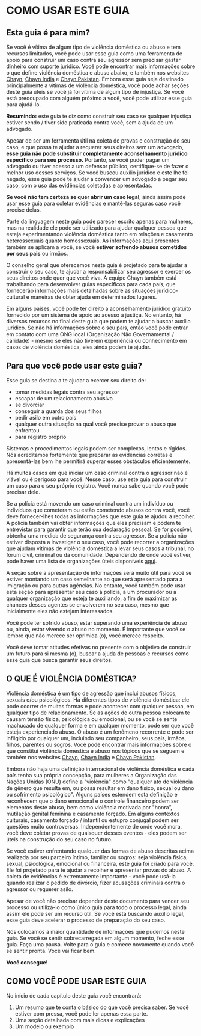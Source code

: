 <h1>COMO USAR ESTE GUIA</h1>
<h2>Esta guia é para mim?</h2>
<p>Se você é vítima de algum tipo de violência doméstica ou abuso e tem recursos limitados, você pode usar esse guia como uma ferramenta de apoio para construir um caso contra seu agressor sem precisar gastar dinheiro com suporte jurídico.
Você pode encontrar mais informações sobre o que define violência doméstica e abuso abaixo, e também nos websites <a href="http://chayn.co/" alt="chayn wesbite">Chayn</a>, <a href="http://chaynindia.com/" alt="website">Chayn India</a> e <a href="http://chaynpakistan.org/" alt="website">Chayn Pakistan</a>. 
Embora esse guia seja destinado principalmente a vítimas de violência doméstica, você pode achar seções deste guia úteis se você já foi vítima de algum tipo de injustiça. Se você está preocupado com alguém próximo a você, você pode utilizar esse guia para ajudá-lo.</p>
<p><strong>Resumindo:</strong> este guia te diz como construir seu caso se qualquer injustiça estiver sendo / tiver sido praticada contra você, sem a ajuda de um advogado.</p>
<p>Apesar de ser um ferramenta útil na coleta de provas e construção do seu caso, e que possa te ajudar a requerer seus direitos sem um advogado, <strong>esse guia não pode substituir completamente aconselhamento jurídico específico para seu processo.</strong> Portanto, se você puder pagar um advogado ou tiver acesso a um defensor público,  certifique-se de fazer o melhor uso desses serviços. Se você buscou auxílio jurídico e este lhe foi negado, esse guia pode te ajudar a convencer um advogado a pegar seu caso, com o uso das evidências coletadas e apresentadas.</p>
<p><strong>Se você não tem certeza se quer abrir um caso legal</strong>, ainda assim pode usar esse guia para coletar evidências e mantê-las seguras caso você precise delas.</p>
<p>Parte da linguagem neste guia pode parecer escrito apenas para mulheres, mas na realidade ele pode ser utilizado para ajudar qualquer pessoa  que esteja experimentando violência doméstica tanto em relações e casamento heterossexuais quanto homossexuais. As informações aqui presentes também se aplicam a você, se você <strong>estiver sofrendo abusos cometidos por seus pais</strong> ou irmãos.</p>
<p>O conselho geral que oferecemos neste guia é projetado para te ajudar a construir o seu caso, te ajudar a responsabilizar seu agressor e exercer os seus direitos onde quer que você viva. A equipe Chayn também está trabalhando para desenvolver guias específicos para cada país, que fornecerão informações mais detalhadas sobre  as situações jurídico-cultural e maneiras de obter ajuda em determinados lugares.</p>
<p>Em alguns países, você pode ter direito a aconselhamento jurídico gratuito fornecido por um sistema de apoio ao acesso à justiça. No entanto, há diversos recursos no final deste guia que podem te ajudar a buscar auxílio jurídico. Se não há informações sobre o seu país, então você pode entrar em contato com uma ONG local (Organização Não Governamental / caridade) - mesmo se eles não tiverem experiência ou conhecimento em casos de violência doméstica, eles ainda podem te ajudar.</p>
<h2>Para que você pode usar este guia?</h2>
<p>Esse guia se destina a te ajudar a exercer seu direito de:</p>
<ul>
    <li>tomar medidas legais contra seu agressor</li>
    <li>escapar de um relacionamento abusivo</li>
    <li>se divorciar</li>
    <li>conseguir a guarda dos seus filhos</li>
    <li>pedir asilo em outro país</li>
    <li>qualquer outra situação na qual você precise provar o abuso que enfrentou</li>
    <li>para registro próprio</li>
</ul>
<p>Sistemas e procedimentos legais podem ser complexos, lentos e rígidos. Nós acreditamos fortemente que preparar as evidências corretas e apresentá-las bem lhe permitirá superar esses obstáculos eficientemente.</p>
<p>Há muitos casos em que iniciar um caso criminal contra o agressor não é viável ou é perigoso para você. Nesse caso, use este guia para construir um caso para o seu próprio registro. Você nunca sabe quando você pode precisar dele.</p>
<p>Se a polícia está movendo um caso criminal contra um indivíduo ou indivíduos que cometeram ou estão cometendo abusos contra você, você deve fornecer-lhes todas as informações que este guia te ajudou a recolher. A polícia também vai obter informações que eles precisam e podem te entrevistar para garantir que terão sua declaração pessoal. Se for possível, obtenha uma medida de segurança contra seu agressor. Se a polícia não estiver disposta a investigar o seu caso, você pode recorrer a organizações que ajudam vítimas de violência doméstica a levar seus casos a tribunal, no fórum cívil, criminal ou da comunidade. Dependendo de onde você estiver, pode haver uma lista de organizações úteis disponíveis <a href="http://chayn.co/" alt="chayn website">aqui</a>.
<p>A seção sobre a apresentação de informações será muito útil para você se estiver montando um caso semelhante ao que será apresentado para a imigração ou para outras agências. No entanto, você também pode usar esta seção para apresentar seu caso à polícia, a um procurador ou a qualquer organização que esteja te auxiliando, a fim de maximizar as chances desses agentes se envolverem no seu caso, mesmo que inicialmente eles não estejam interessados.</p>
<p>Você pode ter sofrido abuso, estar superando uma experiência de abuso ou, ainda, estar vivendo o abuso no momento. É importante que você se lembre que não merece ser oprimida (o), você merece respeito.</p>
<p>Você deve tomar atitudes efetivas no presente com o objetivo de construir um futuro para si mesma (o), buscar a ajuda de pessoas e recursos como esse guia que busca garantir seus direitos.</p>
<h2>O QUE É VIOLÊNCIA DOMÉSTICA?</h2>
<p>Violência doméstica é um tipo de agressão que inclui abusos físicos, sexuais e/ou psicológicos. Há diferentes tipos de violência doméstica: ele pode ocorrer de muitas formas e pode acontecer com qualquer pessoa, em qualquer tipo de relacionamento. Se as ações de outra pessoa colocam te causam tensão física, psicológica ou emocional, ou se você se sente machucado de qualquer forma e em qualquer momento, pode ser que você esteja experienciado abuso. O abuso é um fenômeno recorrente e pode ser infligido por qualquer um, incluindo seu companheiro, seus pais, irmãos, filhos, parentes ou sogros. Você pode encontrar mais informações sobre o que constitui violência doméstica e abuso nos tópicos que se seguem e também nos websites <a href="http://chayn.co/" alt="chayn wesbite">Chayn</a>, <a href="http://chaynindia.com/" alt="website">Chayn India</a> e <a href="http://chaynpakistan.org/" alt="website">Chayn Pakistan</a>.</p>
<p>Embora não haja uma definição internacional de violência doméstica e cada país tenha sua própria concepção, para mulheres a Organização das Nações Unidas (ONU) define a "violência" como "qualquer ato de violência de gênero que resulta em, ou possa resultar em dano físico, sexual ou dano ou sofrimento psicológico". Alguns países estendem esta definição e reconhecem que o dano emocional e o controle financeiro podem ser elementos deste abuso, bem como violência motivada por "honra”, mutilação genital feminina e casamento forçado. Em alguns contextos culturais, casamento forçado / infantil ou estupro conjugal podem ser questões muito controversas. Independentemente de onde você mora, você deve coletar provas de quaisquer desses eventos - eles podem ser úteis na construção do seu caso no futuro.</p>
<p>Se você estiver enfrentando qualquer das formas de abuso descritas acima realizada por seu parceiro íntimo, familiar ou sogros: seja violência física, sexual, psicológica, emocional ou financeira, este guia foi criado para você. Ele foi projetado para te ajudar a recolher e apresentar provas do abuso. A coleta de evidências é extremamente importante - você pode usá-la quando realizar o pedido de divórcio, fizer acusações criminais contra o agressor ou requerer asilo.</p>
<p>Apesar de você não precisar depender deste documento para vencer seu processo ou utilizá-lo como único guia para todo o processo legal, ainda assim ele pode ser um recurso útil. Se você está buscando auxílio legal, esse guia deve acelerar o processo de preparação do seu caso.</p>
<p>Nós colocamos a maior quantidade de informações que pudemos neste guia. Se você se sentir sobrecarregada em algum momento, feche esse guia. Faça uma pausa. Volte para o guia e comece novamente quando você se sentir pronta. Você vai ficar bem.</p>
<p><strong>Você consegue!</strong></p>
<h2>COMO VOCÊ PODE USAR ESTE GUIA</h2>
<p>No início de cada capítulo deste guia você encontrará:</p>
<ol>
    <li>Um resumo que te conta o básico do que você precisa saber. Se você estiver com pressa, você pode ler apenas essa parte. </li>
    <li>Uma seção detalhada com mais dicas e explicações</li>
    <li>Um modelo ou exemplo</li>
</ol>
<p></p>
<p></p>
<p></p>
<p></p>



